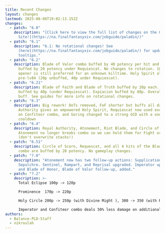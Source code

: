 ```yaml
---
title: Recent Changes
layout: changes
lastmod: 2025-08-06T19:02:13.152Z
changes:
  - patch: "6.0"
    description: "[Click here to view the full list of changes on the Official
      Site!](https://na.finalfantasyxiv.com/jobguide/paladin/)"
  - patch: "6.1"
    description: "6.1: No rotational changes! See
      [here](https://na.finalfantasyxiv.com/jobguide/paladin/) for updated
      tooltips."
  - patch: "6.2"
    description: Blade of Valor combo buffed by 40 potency per hit and Holy Spirit
      buffed by 20 potency under Requiescat. No changes to rotation. 18s prepull
      opener is still preferred for an unknown killtime. Holy Spirit also buffed
      pre-lv84 (20p unbuffed, 40p under Requiescat).
  - patch: "6.21"
    description: Blade of Faith and Blade of Truth buffed by 20p each. Holy Spirit
      buffed by 40p (under Requiescat). Expiacion buffed by 80p. Overall a ~2.7%
      buff. See guides for more info on rotational changes.
  - patch: "6.3"
    description: Big rework! DoTs removed, FoF shorter but buffs all damage, Royal
      Authority gives an empowered Holy Spirit, Requiescat now used exclusively
      on Confiteor combo, and Goring changed to a strong GCD with a one minute
      cooldown
  - patch: "6.4"
    description: Royal Authority, Atonement, Riot Blade, and Circle of Scorn buffed.
      Atonement no longer breaks combo so we can hold them for Fight or Flight
      (don't overwrite stacks!)
  - patch: "6.51"
    description: Circle of Scorn, Requescat, and all 4 hits of the Blade of Valor
      combo are buffed by 20 potency. No gameplay changes.
  - patch: "7.0"
    description: "Atonement now has two follow-up actions: Supplication and
      Sepulchre. Sentinel, Rampart, and Reprisal upgraded. Imperator upgraded
      and Blade of Honor, Blade of Valor follow-up, added."
  - patch: "7.2"
    description: >-
      Total Eclipse 100p -> 120p

      Prominence  170p -> 220p

      Holy Circle 200p -> 250p (with Divine Might ), 300 -> 350 (with Requiescat buff)

      Imperator and Confiteor combo deals 50% less damage on additional targets -> 60% less on additional targets
authors:
  - Balance-PLD-Staff
  - nikroulah
---
```

